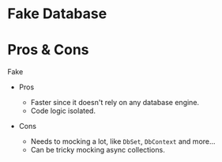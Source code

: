 # Fake Database

# Pros & Cons

Fake 

- Pros
    - Faster since it doesn't rely on any database engine.
    - Code logic isolated.

- Cons
    - Needs to mocking a lot, like `DbSet`, `DbContext` and more...
    - Can be tricky mocking async collections.

